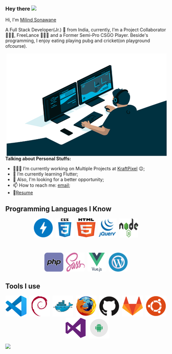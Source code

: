 ### Hey there <img src="https://media.giphy.com/media/hvRJCLFzcasrR4ia7z/giphy.gif" width="25px">

Hi, I'm [Milind Sonawane](https://milindsonawane.in/)

A Full Stack Developer(Jr.) 🚀 from India, currently, I'm a Project Collaborator 🙍🏽‍♂️, FreeLance 👨🏽‍💼 and a Former Semi-Pro CSGO Player. Beside's programming, I enjoy eating playing pubg and cricket(on playground ofcourse).

<img align="right" alt="GIF" src="assets/code.gif?raw=true" width="500" height="320" />

<br />

**Talking about Personal Stuffs:**

- 👨🏽‍💻 I’m currently working on Multiple Projects at [KraftPixel](https://kraftpixel.com) :wink:;
- 🌱 I’m currently learning Flutter; 
- 💬 Also, I'm looking for a better opportunity;
- 📫 How to reach me: [email](mailto:milind4j@gmail.com);
- 📝[Resume](https://drive.google.com/file/d/1e96xEbGqy8H_GwXnJdcgiws5r9ie9a0K/view)

<!-- **Languages and Tools:**   -->

<!-- - 👨🏽‍💻 Currently working, learning and growing my skillset in WordPress, Veu.js & Node.js.
- 🤝 Open for collaborations.
- 👨 Know more about me at [Sourcerer](https://sourcerer.io/milindex) 
- 🌐 Visit my [porfolio website](https://milindsonawane.in) for complete background and contact.
- 👋 My personal [blog site](https://milindsonawane.in/blogs) -->

## Programming Languages I Know
<p align=center><img src="assets/amp.svg" width="59px" height="59px">&nbsp;&nbsp;<img src="assets/css3.svg" width="59px" height="59px">&nbsp;&nbsp;<img src="assets/html5.svg" width="59px" height="59px">&nbsp;&nbsp;<img src="assets/jquery.svg" width="59px" height="59px">&nbsp;&nbsp;<img src="assets/nodejs.svg" width="59px" height="59px"></p>
<br />
<p align=center><img src="assets/php.svg" width="59px" height="59px">&nbsp;&nbsp;<img src="assets/sass.svg" width="59px" height="59px">&nbsp;&nbsp;<img src="assets/vuejs.svg" width="59px" height="59px">&nbsp;&nbsp;<img src="assets/wordpress.svg" width="59px" height="59px"></p>

## Tools I use
<p align=center><img src="assets/vscode-plain.svg" width="65px" height="65px">&nbsp;&nbsp;<img src="assets/debian-plain.svg" width="65px" height="65px">&nbsp;&nbsp;<img src="assets/docker-original.svg" width="65px" height="65px">&nbsp;&nbsp;<img src="assets/firefox-original.svg" width="65px" height="65px">&nbsp;&nbsp;<img src="assets/github-original.svg" width="65px" height="65px">&nbsp;&nbsp;<img src="assets/gitlab-original.svg" width="65px" height="65px">&nbsp;&nbsp;<img src="assets/ubuntu-plain.svg" width="65px" height="65px">&nbsp;&nbsp;<img src="assets/visualstudio-plain.svg" width="65px" height="65px">&nbsp;&nbsp;<img src="assets/android.svg" width="65px" height="65px"></p>


![](https://visitor-badge.glitch.me/badge?page_id=milindex.milindex)